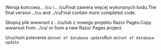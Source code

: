 <span data-ttu-id="35e28-101">Wersja końcowa... /cu i... /cuFinal zawiera więcej wykonanych kodu.</span><span class="sxs-lookup"><span data-stu-id="35e28-101">The final version ../cu and ../cuFinal contain more completed code.</span></span>

<span data-ttu-id="35e28-102">Skopiuj plik wwwroot z.. /cu/lub z nowego projektu Razor Pages.</span><span class="sxs-lookup"><span data-stu-id="35e28-102">Copy wwwroot from ../cu/ or from a new Razor Pages project.</span></span>

<span data-ttu-id="35e28-103">Uruchom polecenie `dotnet ef database update`</span><span class="sxs-lookup"><span data-stu-id="35e28-103">Run `dotnet ef database update`</span></span>
